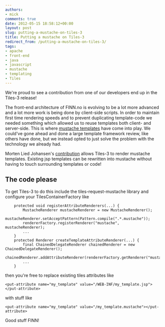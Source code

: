 ```yaml
---
authors:
- mick
comments: true
date: 2012-05-15 18:58:12+00:00
layout: post
slug: putting-a-mustache-on-tiles-3
title: Putting a mustache on Tiles-3
redirect_from: /putting-a-mustache-on-tiles-3/
tags:
- apache
- front-end
- java
- javascript
- mustache
- templating
- Tiles
---
```


We're proud to see a contribution from one of our developers end up in the Tiles-3 release!

The front-end architecture of FINN.no is evolving to be a lot more advanced and a lot more work is being done by client-side scripts. In order to maintain first time rendering speeds and to prevent duplicating template-code we needed something which allowed us to reuse templates both client- and server-side. This is where [mustache templates](http://mustache.github.com/) have come into play. We could've gone ahead and done a large template framework review, like others have done, but we instead opted to just solve the problem with the technology we already had.

Morten Lied Johansen's [contribution](http://tiles.apache.org/tiles-request/xref/org/apache/tiles/request/mustache/MustacheRenderer.html) allows Tiles-3 to render mustache templates. Existing jsp templates can be rewritten into mustache without having to touch surrounding templates or code!



## The code please


To get Tiles-3 to do this include the tiles-request-mustache library and configure your TilesContainerFactory like



        protected void registerAttributeRenderers(...) {
            MustacheRenderer mustacheRenderer = new MustacheRenderer();
            mustacheRenderer.setAcceptPattern(Pattern.compile(".*.mustache"));
            rendererFactory.registerRenderer("mustache", mustacheRenderer);
            ...
        }
        protected Renderer createTemplateAttributeRenderer(...) {
            final ChainedDelegateRenderer chainedRenderer = new ChainedDelegateRenderer();
            chainedRenderer.addAttributeRenderer(rendererFactory.getRenderer("mustache"));
            ...
        }




then you're free to replace existing tiles attributes like

    <put-attribute name="my_template" value="/WEB-INF/my_template.jsp"></put-attribute>

with stuff like

    <put-attribute name="my_template" value="/my_template.mustache"></put-attribute>



Good stuff FINN!
